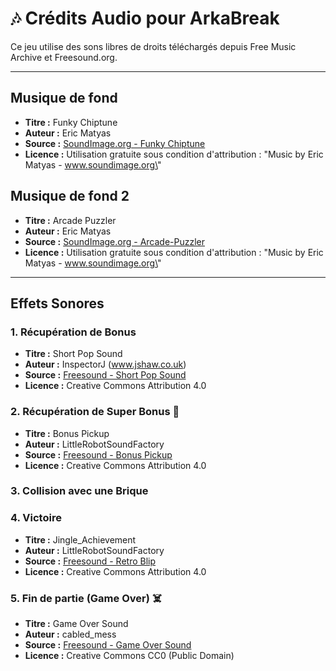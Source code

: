 # 🎶 Crédits Audio pour ArkaBreak

Ce jeu utilise des sons libres de droits téléchargés depuis Free Music Archive et Freesound.org.

---

## Musique de fond
- **Titre :** Funky Chiptune
- **Auteur :** Eric Matyas
- **Source :** [SoundImage.org - Funky Chiptune](https://soundimage.org/chiptunes/)
- **Licence :** Utilisation gratuite sous condition d'attribution :
  \"Music by Eric Matyas - www.soundimage.org\"


## Musique de fond 2
- **Titre :** Arcade Puzzler
- **Auteur :** Eric Matyas
- **Source :** [SoundImage.org - Arcade-Puzzler](https://soundimage.org/chiptunes/)
- **Licence :** Utilisation gratuite sous condition d'attribution :
  \"Music by Eric Matyas - www.soundimage.org\"


---

## Effets Sonores

### 1. Récupération de Bonus
- **Titre :** Short Pop Sound  
- **Auteur :** InspectorJ (www.jshaw.co.uk)  
- **Source :** [Freesound - Short Pop Sound](https://freesound.org/people/InspectorJ/sounds/403008/)  
- **Licence :** Creative Commons Attribution 4.0

### 2. Récupération de Super Bonus 🎁
- **Titre :** Bonus Pickup  
- **Auteur :** LittleRobotSoundFactory  
- **Source :** [Freesound - Bonus Pickup](https://freesound.org/people/LittleRobotSoundFactory/sounds/270404/)  
- **Licence :** Creative Commons Attribution 4.0




### 3. Collision avec une Brique


### 4. Victoire
- **Titre :** Jingle_Achievement
- **Auteur :** LittleRobotSoundFactory
- **Source :** [Freesound - Retro Blip](https://freesound.org/people/LittleRobotSoundFactory/sounds/270404/)
- **Licence :** Creative Commons Attribution 4.0


### 5. Fin de partie (Game Over) ☠️
- **Titre :** Game Over Sound  
- **Auteur :** cabled_mess  
- **Source :** [Freesound - Game Over Sound](https://freesound.org/people/cabled_mess/sounds/350986/)  
- **Licence :** Creative Commons CC0 (Public Domain)
